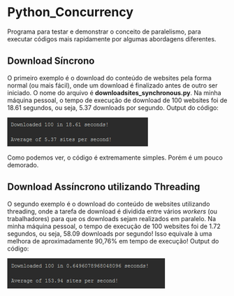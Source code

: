 # Python_Concurrency

Programa para testar e demonstrar o conceito de paralelismo, para executar códigos mais rapidamente por algumas abordagens diferentes.

## Download Síncrono

O primeiro exemplo é o download do conteúdo de websites pela forma normal (ou mais fácil), onde um download é finalizado antes de outro ser iniciado.
O nome do arquivo é **downloadsites_synchronous.py**.
Na minha máquina pessoal, o tempo de execução de download de 100 websites foi de 18.61 segundos, ou seja, 5.37 downloads por segundo.
Output do código:

![](images/Sincrono.png)

Como podemos ver, o código é extremamente simples. Porém é um pouco demorado.

## Download Assíncrono utilizando Threading

O segundo exemplo é o download do conteúdo de websites utilizando threading, onde a tarefa de download é dividida entre vários *workers* (ou trabalhadores) para que os downloads sejam realizados em paralelo.
Na minha máquina pessoal, o tempo de execução de 100 websites foi de 1.72 segundos, ou seja, 58.09 downloads por segundo! Isso equivale à uma melhora de aproximadamente 90,76% em tempo de execução!
Output do código:

![](images/Assincrono_threading.png)
